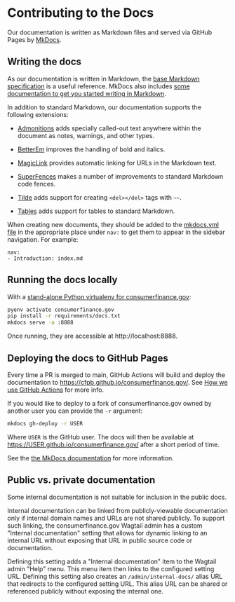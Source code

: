 # Contributing to the Docs

Our documentation is written as Markdown files and served via GitHub Pages
by [MkDocs](https://www.mkdocs.org/).

## Writing the docs

As our documentation is written in Markdown,
the [base Markdown specification](https://daringfireball.net/projects/markdown/)
is a useful reference. MkDocs also includes
[some documentation to get you started writing in Markdown](https://www.mkdocs.org/user-guide/writing-your-docs/#writing-with-markdown).

In addition to standard Markdown, our documentation supports the following extensions:

- [Admonitions](https://python-markdown.github.io/extensions/admonition/)
  adds specially called-out text anywhere within the document
  as notes, warnings, and other types.

- [BetterEm](https://facelessuser.github.io/pymdown-extensions/extensions/betterem/)
  improves the handling of bold and italics.

- [MagicLink](https://facelessuser.github.io/pymdown-extensions/extensions/magiclink/)
  provides automatic linking for URLs in the Markdown text.

- [SuperFences](https://facelessuser.github.io/pymdown-extensions/extensions/superfences/)
  makes a number of improvements to standard Markdown code fences.

- [Tilde](https://facelessuser.github.io/pymdown-extensions/extensions/tilde/)
  adds support for creating `<del></del>` tags with `~~`.

- [Tables](https://python-markdown.github.io/extensions/tables/)
  adds support for tables to standard Markdown.

When creating new documents, they should be added to the
[mkdocs.yml file](https://github.com/cfpb/consumerfinance.gov/blob/main/mkdocs.yml)
in the appropriate place under `nav:` to get them to appear in the sidebar navigation.
For example:

```
nav:
- Introduction: index.md
```

## Running the docs locally

With a
[stand-alone Python virtualenv for consumerfinance.gov](installation.md#set-up-a-local-python-environment-optional):

```bash
pyenv activate consumerfinance.gov
pip install -r requirements/docs.txt
mkdocs serve -a :8888
```

Once running, they are accessible at http://localhost:8888.

## Deploying the docs to GitHub Pages

Every time a PR is merged to main,
GitHub Actions will build and deploy the documentation to
https://cfpb.github.io/consumerfinance.gov/.
See [How we use GitHub Actions](github-actions.md) for more info.

If you would like to deploy to a fork of consumerfinance.gov owned by another user
you can provide the `-r` argument:

```bash
mkdocs gh-deploy -r USER
```

Where `USER` is the GitHub user.
The docs will then be available at https://USER.github.io/consumerfinance.gov/ after a short period of time.

See the
[the MkDocs documentation](https://www.mkdocs.org/user-guide/deploying-your-docs/)
for more information.

## Public vs. private documentation

Some internal documentation is not suitable for inclusion in the public docs.

Internal documentation can be linked from publicly-viewable documentation only
if internal domain names and URLs are not shared publicly. To support such linking,
the consumerfinance.gov Wagtail admin has a custom "Internal documentation" setting
that allows for dynamic linking to an internal URL without exposing that URL in
public source code or documentation.

Defining this setting adds a "Internal documentation" item to the Wagtail admin
"Help" menu. This menu item then links to the configured setting URL. Defining
this setting also creates an `/admin/internal-docs/` alias URL that redirects
to the configured setting URL. This alias URL can be shared or referenced publicly
without exposing the internal one.
